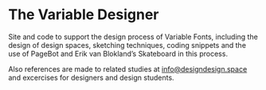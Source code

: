 # The Variable Designer

Site and code to support the design process of Variable Fonts, including the design of design spaces, sketching techniques, coding snippets and the use of PageBot and Erik van Blokland’s Skateboard in this process. 

Also references are made to related studies at info@designdesign.space and excercises for designers and design students.
